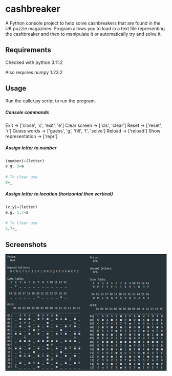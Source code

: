 # cashbreaker

A Python console project to help solve cashbreakers that are found in the UK puzzle magazines. Program allows you to load in a text file representing the cashbreaker and then to manipulate it or automatically try and solve it.

## Requirements
Checked with python 3.11.2

Also requires numpy 1.23.2

## Usage

Run the caller.py script to run the program.  

##### Console commands
Exit -> ['close', 'c', 'exit', 'e']
Clear screen -> ['cls', 'clear']
Reset -> ['reset', 'r']
Guess words -> ['guess', 'g', 'fill', 'f', 'solve']
Reload -> ['reload']
Show representation -> ['repr']


##### Assign letter to number
```python
(number)=(letter) 
e.g. 9=a

# To clear use
9=_
```
##### Assign letter to location (horizontal then vertical)
```python
(x,y)=(letter) 
e.g. 5,7=a

# To clear use
5,7=_
```

## Screenshots
![solved_breaker_5](https://github.com/CraigMason19/cashbreaker/blob/master/screenshots/solved_breaker_5.png?raw=true)
